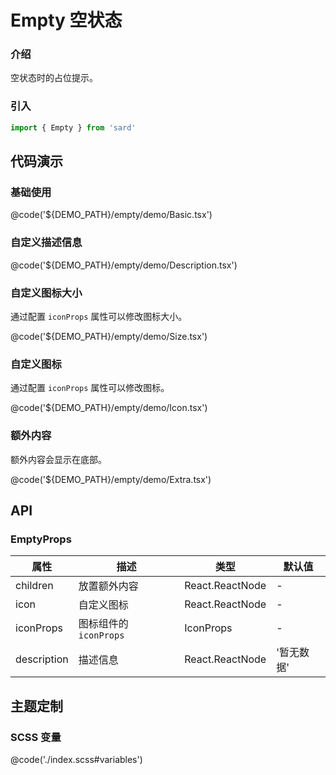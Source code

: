 # Empty 空状态

### 介绍

空状态时的占位提示。

### 引入

```ts
import { Empty } from 'sard'
```

## 代码演示

### 基础使用

@code('${DEMO_PATH}/empty/demo/Basic.tsx')

### 自定义描述信息

@code('${DEMO_PATH}/empty/demo/Description.tsx')

### 自定义图标大小

通过配置 `iconProps` 属性可以修改图标大小。

@code('${DEMO_PATH}/empty/demo/Size.tsx')

### 自定义图标

通过配置 `iconProps` 属性可以修改图标。

@code('${DEMO_PATH}/empty/demo/Icon.tsx')

### 额外内容

额外内容会显示在底部。

@code('${DEMO_PATH}/empty/demo/Extra.tsx')

## API

### EmptyProps

| 属性        | 描述                   | 类型            | 默认值     |
| ----------- | ---------------------- | --------------- | ---------- |
| children    | 放置额外内容           | React.ReactNode | -          |
| icon        | 自定义图标             | React.ReactNode | -          |
| iconProps   | 图标组件的 `iconProps` | IconProps       | -          |
| description | 描述信息               | React.ReactNode | '暂无数据' |

## 主题定制

### SCSS 变量

@code('./index.scss#variables')
